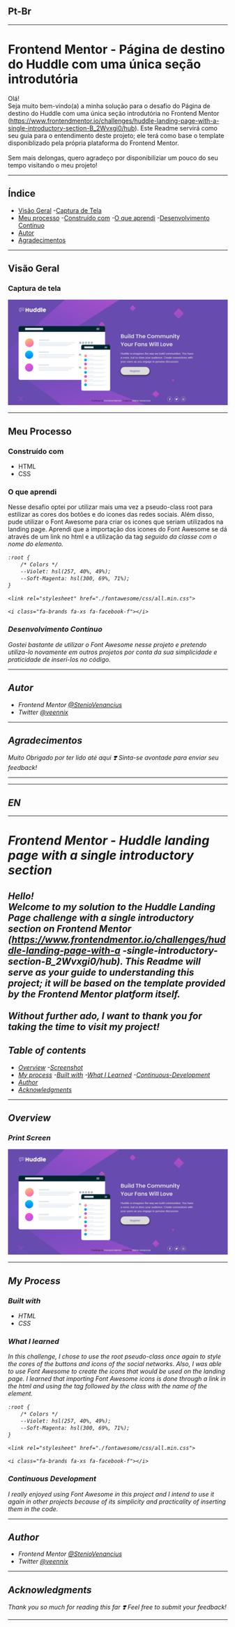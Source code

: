 ## Pt-Br
------------------------------------------------------------------------------------------------------------------------------------------------ 
# Frontend Mentor - Página de destino do Huddle com uma única seção introdutória
Olá! <br>
Seja muito bem-vindo(a) a minha solução para o desafio do Página de destino do Huddle com uma única seção introdutória no Frontend Mentor (https://www.frontendmentor.io/challenges/huddle-landing-page-with-a-single-introductory-section-B_2Wvxgi0/hub). Este Readme servirá como seu guia para o entendimento deste projeto; ele terá como base o template disponiblizado pela própria plataforma do Frontend Mentor.
<br>
<br>
Sem mais delongas, quero agradeço por disponibiliziar um pouco do seu tempo visitando o meu projeto!

------------------------------------------------------------------------------------------------------------------------------------------------

## Índice

- [Visão Geral](#visão-geral)
    -[Captura de Tela](#captura-de-tela)
- [Meu processo](#meu-processo)
    -[Construído com](#construído-com)
    -[O que aprendi](#o-que-aprendi)
    -[Desenvolvimento Contínuo](#desenvolvimento-contínuo)
- [Autor](#autor)
- [Agradecimentos](#agradecimentos)

------------------------------------------------------------------------------------------------------------------------------------------------

## Visão Geral
### Captura de tela
![](./Design/Resultado.png)

------------------------------------------------------------------------------------------------------------------------------------------------

## Meu Processo 
### Construído com 
- HTML 
- CSS

### O que aprendi 
Nesse desafio optei por utilizar mais uma vez a pseudo-class root para estilizar as cores dos botões e do icones das redes sociais. Além disso, pude utilizar o Font Awesome para criar os icones que seriam utilizados na landing page. Aprendi que a importação dos icones do Font Awesome se dá através de um link no html e a utilização da tag <i> seguido da classe com o nome do elemento.

``` Pseudo-classe :root
:root {
    /* Colors */
    --Violet: hsl(257, 40%, 49%);
    --Soft-Magenta: hsl(300, 69%, 71%);
}
``` 

``` importação do Font Awesome
<link rel="stylesheet" href="./fontawesome/css/all.min.css">
```

``` Utilização da tag <i> para criar icones
<i class="fa-brands fa-xs fa-facebook-f"></i>
```

### Desenvolvimento Contínuo
Gostei bastante de utilizar o Font Awesome nesse projeto e pretendo utiliza-lo novamente em outros projetos por conta da sua simplicidade e praticidade de inseri-los no código. 

------------------------------------------------------------------------------------------------------------------------------------------------

## Autor 
- Frontend Mentor [@StenioVenancius](frontendmentor.io/profile/StenioVenancius)
- Twitter [@veennix](https://twitter.com/veennix)

------------------------------------------------------------------------------------------------------------------------------------------------

## Agradecimentos 
Muito Obrigado por ter lido até aqui ❣️
Sinta-se avontade para enviar seu feedback!

------------------------------------------------------------------------------------------------------------------------------------------------
------------------------------------------------------------------------------------------------------------------------------------------------
## EN
------------------------------------------------------------------------------------------------------------------------------------------------

# Frontend Mentor - Huddle landing page with a single introductory section

Hello! <br>
Welcome to my solution to the Huddle Landing Page challenge with a single introductory section on Frontend Mentor (https://www.frontendmentor.io/challenges/huddle-landing-page-with-a -single-introductory-section-B_2Wvxgi0/hub). This Readme will serve as your guide to understanding this project; it will be based on the template provided by the Frontend Mentor platform itself.
    <br>
    <br>
    Without further ado, I want to thank you for taking the time to visit my project!
------------------------------------------------------------------------------------------------------------------------------------------------

## Table of contents
- [Overview](#Overview)
    -[Screenshot](#screenshot)
- [My process](#my-process)
    -[Built with](#built-with)
    -[What I Learned](#What-I-Learned)
    -[Continuous-Development](#Continuous-Development)
- [Author](#author)
- [Acknowledgments](#acknowledgments)

------------------------------------------------------------------------------------------------------------------------------------------------

## Overview
### Print Screen
![](./Design/Resultado.png)

------------------------------------------------------------------------------------------------------------------------------------------------

## My Process
### Built with
- HTML
- CSS

### What I learned
In this challenge, I chose to use the root pseudo-class once again to style the cores of the buttons and icons of the social networks. Also, I was able to use Font Awesome to create the icons that would be used on the landing page. I learned that importing Font Awesome icons is done through a link in the html and using the <i> tag followed by the class with the name of the element.

``` Pseudo-classe :root
:root {
    /* Colors */
    --Violet: hsl(257, 40%, 49%);
    --Soft-Magenta: hsl(300, 69%, 71%);
}
```

``` Font Awesome import
<link rel="stylesheet" href="./fontawesome/css/all.min.css">
```

``` Using the <i> tag to create icons
<i class="fa-brands fa-xs fa-facebook-f"></i>
```

### Continuous Development
I really enjoyed using Font Awesome in this project and I intend to use it again in other projects because of its simplicity and practicality of inserting them in the code.

------------------------------------------------------------------------------------------------------------------------------------------------

## Author
- Frontend Mentor [@StenioVenancius](frontendmentor.io/profile/StenioVenancius)
- Twitter [@veennix](https://twitter.com/veennix)

------------------------------------------------------------------------------------------------------------------------------------------------

## Acknowledgments
Thank you so much for reading this far ❣️
Feel free to submit your feedback!

------------------------------------------------------------------------------------------------------------------------------------------------
